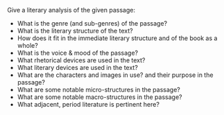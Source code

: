 Give a literary analysis of the given passage:
* What is the genre (and sub-genres) of the passage?
* What is the literary structure of the text?
* How does it fit in the immediate literary structure and of the book as a whole?
* What is the voice & mood of the passage?
* What rhetorical devices are used in the text?
* What literary devices are used in the text?
* What are the characters and images in use?  and their purpose in the passage?
* What are some notable micro-structures in the passage?
* What are some notable macro-structures in the passage?
* What adjacent, period literature is pertinent here?
